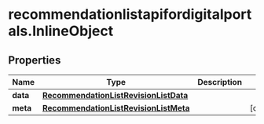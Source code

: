 # recommendationlistapifordigitalportals.InlineObject

## Properties

Name | Type | Description | Notes
------------ | ------------- | ------------- | -------------
**data** | [**RecommendationListRevisionListData**](RecommendationListRevisionListData.md) |  | 
**meta** | [**RecommendationListRevisionListMeta**](RecommendationListRevisionListMeta.md) |  | [optional] 


